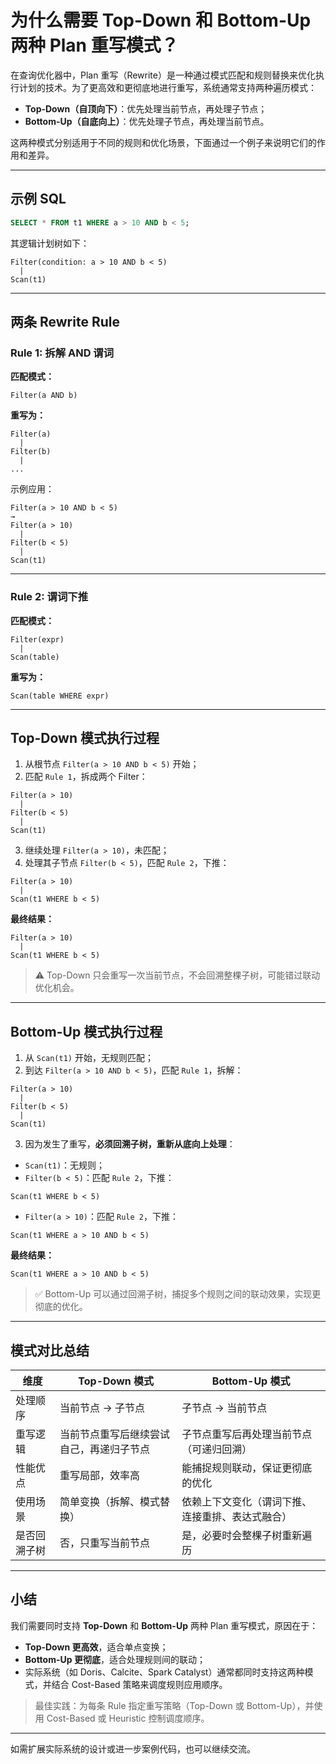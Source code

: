 # 为什么需要 Top-Down 和 Bottom-Up 两种 Plan 重写模式？

在查询优化器中，Plan 重写（Rewrite）是一种通过模式匹配和规则替换来优化执行计划的技术。为了更高效和更彻底地进行重写，系统通常支持两种遍历模式：

* **Top-Down（自顶向下）**：优先处理当前节点，再处理子节点；
* **Bottom-Up（自底向上）**：优先处理子节点，再处理当前节点。

这两种模式分别适用于不同的规则和优化场景，下面通过一个例子来说明它们的作用和差异。

---

## 示例 SQL

```sql
SELECT * FROM t1 WHERE a > 10 AND b < 5;
```

其逻辑计划树如下：

```
Filter(condition: a > 10 AND b < 5)
  |
Scan(t1)
```

---

## 两条 Rewrite Rule

### Rule 1: 拆解 AND 谓词

**匹配模式：**

```
Filter(a AND b)
```

**重写为：**

```
Filter(a)
  |
Filter(b)
  |
...
```

示例应用：

```
Filter(a > 10 AND b < 5)
→
Filter(a > 10)
  |
Filter(b < 5)
  |
Scan(t1)
```

---

### Rule 2: 谓词下推

**匹配模式：**

```
Filter(expr)
  |
Scan(table)
```

**重写为：**

```
Scan(table WHERE expr)
```

---

## Top-Down 模式执行过程

1. 从根节点 `Filter(a > 10 AND b < 5)` 开始；
2. 匹配 `Rule 1`，拆成两个 Filter：

```
Filter(a > 10)
  |
Filter(b < 5)
  |
Scan(t1)
```

3. 继续处理 `Filter(a > 10)`，未匹配；
4. 处理其子节点 `Filter(b < 5)`，匹配 `Rule 2`，下推：

```
Filter(a > 10)
  |
Scan(t1 WHERE b < 5)
```

**最终结果：**

```
Filter(a > 10)
  |
Scan(t1 WHERE b < 5)
```

> ⚠️ Top-Down 只会重写一次当前节点，不会回溯整棵子树，可能错过联动优化机会。

---

## Bottom-Up 模式执行过程

1. 从 `Scan(t1)` 开始，无规则匹配；
2. 到达 `Filter(a > 10 AND b < 5)`，匹配 `Rule 1`，拆解：

```
Filter(a > 10)
  |
Filter(b < 5)
  |
Scan(t1)
```

3. 因为发生了重写，**必须回溯子树，重新从底向上处理**：

* `Scan(t1)`：无规则；
* `Filter(b < 5)`：匹配 `Rule 2`，下推：

```
Scan(t1 WHERE b < 5)
```

* `Filter(a > 10)`：匹配 `Rule 2`，下推：

```
Scan(t1 WHERE a > 10 AND b < 5)
```

**最终结果：**

```
Scan(t1 WHERE a > 10 AND b < 5)
```

> ✅ Bottom-Up 可以通过回溯子树，捕捉多个规则之间的联动效果，实现更彻底的优化。

---

## 模式对比总结

| 维度     | Top-Down 模式          | Bottom-Up 模式             |
| ------ | -------------------- | ------------------------ |
| 处理顺序   | 当前节点 → 子节点           | 子节点 → 当前节点               |
| 重写逻辑   | 当前节点重写后继续尝试自己，再递归子节点 | 子节点重写后再处理当前节点（可递归回溯）     |
| 性能优点   | 重写局部，效率高             | 能捕捉规则联动，保证更彻底的优化         |
| 使用场景   | 简单变换（拆解、模式替换）        | 依赖上下文变化（谓词下推、连接重排、表达式融合） |
| 是否回溯子树 | 否，只重写当前节点            | 是，必要时会整棵子树重新遍历           |

---

## 小结

我们需要同时支持 **Top-Down** 和 **Bottom-Up** 两种 Plan 重写模式，原因在于：

* **Top-Down 更高效**，适合单点变换；
* **Bottom-Up 更彻底**，适合处理规则间的联动；
* 实际系统（如 Doris、Calcite、Spark Catalyst）通常都同时支持这两种模式，并结合 Cost-Based 策略来调度规则应用顺序。

> 最佳实践：为每条 Rule 指定重写策略（Top-Down 或 Bottom-Up），并使用 Cost-Based 或 Heuristic 控制调度顺序。

---

如需扩展实际系统的设计或进一步案例代码，也可以继续交流。
